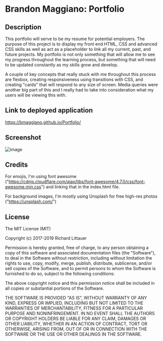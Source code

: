 # Brandon Maggiano: Portfolio

## Description

This portfolio will serve to be my resume for potential employers. The purpose of this project is to display my front end HTML, CSS and advanced CSS skills as well as act as a placeholder to link all my current, past, and future projects. My portfolio is not only something that will allow me to see my progress throughout the learning process, but something that will need to be updated constantly as my skills grow and develop. 

A couple of key concepts that really stuck with me throughout this process are flexbox, creating responsiveness using transitions with CSS, and creating "cards" that will respond to any size of screen. Media queries were another big part of this and I really had to take into consideration what my users will be viewing this with.

## Link to deployed application

https://bmaggiano.github.io/Portfolio/

## Screenshot

![image](https://user-images.githubusercontent.com/103971233/190213543-d23adf29-9281-433a-9e80-55a076398535.png)


## Credits

For emojis, I'm using font awesome ("https://cdnjs.cloudflare.com/ajax/libs/font-awesome/4.7.0/css/font-awesome.min.css") and linking that in the index.html file.

For background images, I'm mostly using Unsplash for free high-res photos ("https://unsplash.com/")

## License

The MIT License (MIT)

Copyright (c) 2017-2019 Richard Littauer

Permission is hereby granted, free of charge, to any person obtaining a copy
of this software and associated documentation files (the "Software"), to deal
in the Software without restriction, including without limitation the rights
to use, copy, modify, merge, publish, distribute, sublicense, and/or sell
copies of the Software, and to permit persons to whom the Software is
furnished to do so, subject to the following conditions:

The above copyright notice and this permission notice shall be included in all
copies or substantial portions of the Software.

THE SOFTWARE IS PROVIDED "AS IS", WITHOUT WARRANTY OF ANY KIND, EXPRESS OR
IMPLIED, INCLUDING BUT NOT LIMITED TO THE WARRANTIES OF MERCHANTABILITY,
FITNESS FOR A PARTICULAR PURPOSE AND NONINFRINGEMENT. IN NO EVENT SHALL THE
AUTHORS OR COPYRIGHT HOLDERS BE LIABLE FOR ANY CLAIM, DAMAGES OR OTHER
LIABILITY, WHETHER IN AN ACTION OF CONTRACT, TORT OR OTHERWISE, ARISING FROM,
OUT OF OR IN CONNECTION WITH THE SOFTWARE OR THE USE OR OTHER DEALINGS IN THE
SOFTWARE.
